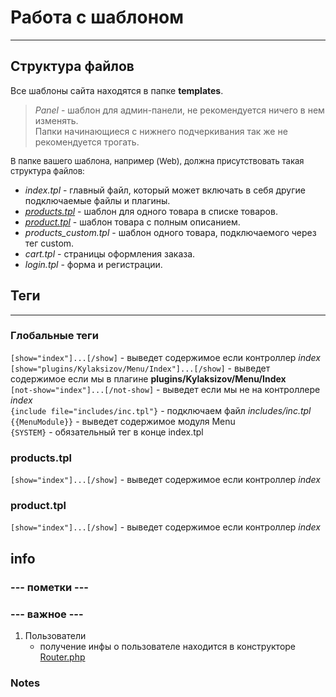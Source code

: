 # Работа с шаблоном
___

## Структура файлов
Все шаблоны сайта находятся в папке **templates**.  
> *Panel* - шаблон для админ-панели, не рекомендуется ничего в нем изменять.  
Папки начинающиеся с нижнего подчеркивания так же не рекомендуется трогать.  

<font size="2">В папке вашего шаблона, например (Web), должна присутствовать такая структура файлов:</font>
- _index.tpl_ - главный файл, который может включать в себя другие подключаемые файлы и плагины.
- _[products.tpl](#products_tpl)_ - шаблон для одного товара в списке товаров.
- _[product.tpl](#product_tpl)_ - шаблон товара с полным описанием.
- _products_custom.tpl_ - шаблон одного товара, подключаемого через тег custom.
- _cart.tpl_ - страницы оформления заказа.
- _login.tpl_ - форма и регистрации.

## Теги
___

### Глобальные теги
`[show="index"]...[/show]` - выведет содержимое если контроллер *index*  
`[show="plugins/Kylaksizov/Menu/Index"]...[/show]` - выведет содержимое если мы в плагине **plugins/Kylaksizov/Menu/Index**  
`[not-show="index"]...[/not-show]` - выведет если мы не на контроллере *index*  
`{include file="includes/inc.tpl"}` - подключаем файл *includes/inc.tpl*  
`{{MenuModule}}` - выведет содержимое модуля Menu  
`{SYSTEM}` - обязательный тег в конце index.tpl


### <a name="products_tpl">products.tpl</a>
`[show="index"]...[/show]` - выведет содержимое если контроллер *index* 

### <a name="product_tpl">product.tpl</a>
`[show="index"]...[/show]` - выведет содержимое если контроллер *index* 

## info

### --- пометки ---

### --- важное ---

1. Пользователи
   - получение инфы о пользователе находится в конструкторе [Router.php](app/core/Router.php)

### Notes
[^1]: Если роутер имеет контроллер